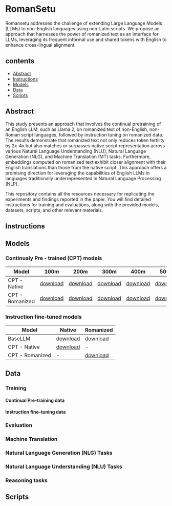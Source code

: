 # RomanSetu
Romansetu addresses the challenge of extending Large Language Models (LLMs) to non-English languages using non-Latin scripts. We propose an approach that harnesses the power of romanized text as an interface for LLMs, leveraging its frequent informal use and shared tokens with English to enhance cross-lingual alignment.
## contents
- [Abstract](#Abstract)
- [Instructions](#Instructions)
- [Models](#Models)
- [Data](#Data)
- [Scripts](#Scripts)

## Abstract
This study presents an approach that involves the continual pretraining of an English LLM, such as Llama 2, on romanized text of non-English, non-Roman script languages, followed by instruction tuning on romanized data. The results demonstrate that romanized text not only reduces token fertility by 2x-4x but also matches or surpasses native script representation across various Natural Language Understanding (NLU), Natural Language Generation (NLG), and Machine Translation (MT) tasks. Furthermore, embeddings computed on romanized text exhibit closer alignment with their English translations than those from the native script. This approach offers a promising direction for leveraging the capabilities of English LLMs in languages traditionally underrepresented in Natural Language Processing (NLP).

This repository contains all the resources necessary for replicating the experiments and findings reported in the paper. You will find detailed instructions for training and evaluations, along with the provided models, datasets, scripts, and other relevant materials.
## Instructions

## Models

### Continualy Pre - trained (CPT) models
| Model           | 100m         | 200m         | 300m         | 400m         | 500m         |
|-----------------|--------------|--------------|--------------|--------------|--------------|
| CPT - Native    | [download]() | [download]() | [download]() | [download]() | [download]() |
| CPT - Romanized | [download]() | [download]() | [download]() | [download]() | [download]() |

### Instruction fine-tuned models
| Model           | Native       | Romanized    |
|-----------------|--------------|--------------|
| BaseLLM         | [download]() | [download]() |
| CPT - Native    | [download]() |      -       |
| CPT - Romanized |      -       | [download]() |
## Data

### Training
#### Continual Pre-training data
#### Instruction fine-tuning data
### Evaluation
### Machine Translation
### Natural Language Generation (NLG) Tasks 
### Natural Language Understanding (NLU) Tasks
### Reasoning tasks
## Scripts
